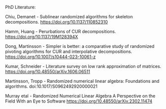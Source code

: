 PhD Literature:

Chiu, Demanet - Sublinear randomized algorithms for skeleton decompositions. https://doi.org/10.1137/110852310

Hamm, Huang - Perurbations of CUR decompositions. https://doi.org/10.1137/19M128394X

Dong, Martinsson - Simpler is better: a comparative study of randomized pivoting algorithms for CUR and interpolative decompositions. https://doi.org/10.1007/s10444-023-10061-z

Kumar, Schneider - Literature survey on low rank approximation of matrices. https://doi.org/10.48550/arXiv.1606.06511

Martinsson, Tropp - Randomized numerical linear algebra: Foundations and algorithms. doi:10.1017/S0962492920000021

Murray etal - Randomized Numerical Linear Algebra A Perspective on the Field With an Eye to Software https://doi.org/10.48550/arXiv.2302.11474
